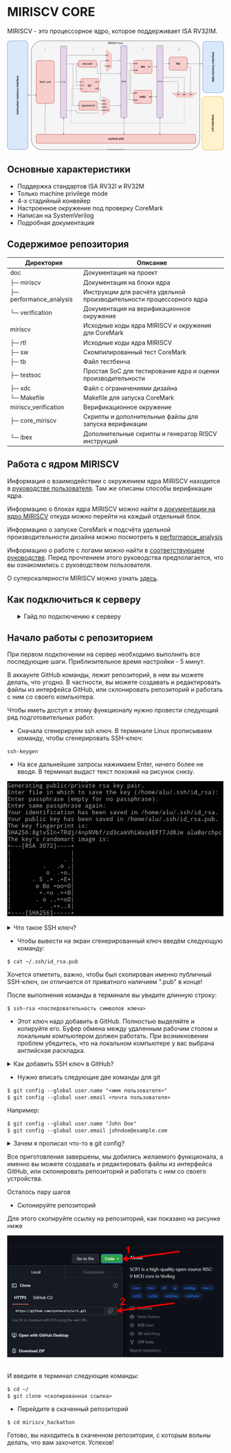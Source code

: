 # MIRISCV CORE

MIRISCV - это процессорное ядро, которое поддерживает ISA RV32IM. 

<div align="center">

![Структурная схема MIRISCV core](doc/miriscv/img/miriscv_scheme.svg)
</div>

## Основные характеристики
- Поддержка стандартов ISA RV32I и RV32M
- Только machine privilege mode
- 4-х стадийный конвейер
- Настроенное окружение под проверку CoreMark
- Написан на SystemVerilog
- Подробная документация


## Содержимое репозитория
|Директория             |Описание                                                             |
|-----------------------|---------------------------------------------------------------------|
|doc                    |Документация на проект                                               |
|├─ miriscv             |Документация на блоки ядра                                           |
|├─ performance_analysis|Инструкции для расчёта удельной производительности процессорного ядра           |
|└─ verification        |Документация на верификационное окружение                            |
|miriscv                |Исходные коды ядра MIRISCV и окружения для CoreMark                      |
|├─ rtl                 |Исходные коды ядра MIRISCV                                                |
|├─ sw                  |Скомпилированный тест CoreMark                                            |
|├─ tb                  |Файл тестбенча                                                       |
|├─ testsoc             |Простая SoC для тестирования ядра и оценки производительности                                   |
|├─ xdc                 |Файл с ограничениями дизайна                                                |
|└─ Makefile            |Makefile для запуска CoreMark                                        |
|miriscv_verification   |Верификационное окружение                                            |
|├─ core_miriscv        | Скрипты и дополнительные файлы для запуска верификации                               |
|└─ ibex                | Дополнительные скрипты и генератор RISCV инструкций|


## Работа с ядром MIRISCV

Информация о взаимодействии с окружением ядра MIRISCV находится в [руководстве пользователя](doc/verification/README.md). Там же описаны способы верификации ядра.

Информацию о блоках ядра MIRISCV можно найти в [документации на ядро MIRISCV](doc/miriscv/miriscv_scheme.md) откуда можно перейти на каждый отдельный блок.

Информацию о запуске CoreMark и подсчёта удельной производительности дизайна можно посмотреть в [performance_analysis](doc/performance_analysis/performance_analysis.md)

Информацию о работе с логами можно найти в [соответствующем руководстве](doc/verification/log_manual.md). Перед прочтением этого руководства предполагается, что вы ознакомились с руководством пользователя.

О суперскалярности MIRISCV можно узнать [здесь](doc/miriscv/dual_issue.md).

## Как подключиться к серверу

<ul>
<details>
<summary>Гайд по подключению к серверу</summary>
<ul>

Если вы находитесь в локальной сети МИЭТ, т.е. сидите со стационарных компьютеров внутри МИЭТа или внутренного WiFi, тогда проигнорируйте следующий спойлер, иначе раскройте его.

<details>
<summary>VPN</summary>

- Подключитесь к МИЭТовской сети через OpenVPN.
<div align="center">

<img src="doc/verification/img/miet_vpn.png" alt="miet_vpn.png" width="400"/>
</div>

- Откроется следующее окно, в котором нужно будет ввести логин и пароль от МИЭТовской учётки.

<div align="center">

<img src="doc/verification/img/miet_vpn_connect.png" alt="miet_vpn_connect.png" width="400"/>
</div>

- Успешное подключение выглядит так:

<div align="center">

<img src="doc/verification/img/miet_vpn_connect_success.png" alt="miet_vpn_connect_success.png" width="300"/>
</div>
</details>
</ul>

- Запустите TigerVNC 

Нужно будет ввести данный IP, но со своим значением порта. Номер порта и пароль выдаётся организаторами.

Например: 82.179.178.13:0113

Номер порта – 4 цифры.

<div align="center">

<img src="doc/verification/img/VNC_Viewer.png" alt="VNC_Viewer.png" width="500"/>
</div>

- После выскочит окно для ввода пароля, пароль будет выдан в первый день хакатона:

<div align="center">

<img src="doc/verification/img/VNC_Viewer_password.png" alt="VNC_Viewer_password.png" width="500"/>
</div>

- Успешное подключение к удалённой машине выглядит так:

<div align="center">

<img src="doc/verification/img/VNC_Viewer_success.png" alt="VNC_Viewer_success.png" width="600"/>
</div>
</details>
</ul>

## Начало работы с репозиторием
При первом подключении на сервер необходимо выполнить все последующие шаги.
Приблизительное время настройки - 5 минут.

В аккаунте GitHub команды, лежит репозиторий, в нем вы можете делать, что угодно. В частности, вы можете создавать и редактировать файлы из интерфейса GitHub, или склонировать репозиторий и работать с ним со своего компьютера.

Чтобы иметь доступ к этому функционалу нужно провести следующий ряд подготовительных работ.

- Сначала сгенерируем ssh ключ. В терминале Linux прописываем команду, чтобы сгенерировать SSH-ключ:
```
ssh-keygen
```
- На все дальнейшие запросы нажимаем Enter, ничего более не вводя. В терминал выдаст текст похожий на рисунок снизу.

<div align="center">

![ssh-keygen_console.png](doc/verification/img/ssh-keygen_console.png)
</div>
<details>
<summary>Что такое SSH ключ?</summary>

Мы сгенерировали SSH-ключ. Он нужен, чтобы получить доступ к проектам на GitHub со своего компьютера и выполнять команды без постоянного ввода пароля, нужно, чтобы сервер нас узнавал.

</details>

- Чтобы вывести на экран сгенерированный ключ введём следующую команду:

```
$ cat ~/.ssh/id_rsa.pub
```

Хочется отметить, важно, чтобы был скопирован именно публичный SSH-ключ, он отличается от приватного наличием ".pub" в конце!

После выполнения команды в терминале вы увидите длинную строку:
```
$ ssh-rsa <последовательность символов ключа>
```

- Этот ключ надо добавить в GitHub. Полностью выделяйте и копируйте его. Буфер обмена между удаленным рабочим столом и локальным компьютером должен работать. При возникновении проблем убедитесь, что на локальном компьютере у вас выбрана английская раскладка.

<details>
<summary>Как добавить SSH ключ в GitHub?</summary>
<br>

- Заходим в Settings в GitHub

<div align="center">

<img src="doc/verification/img/github_settings.png" alt="github_settings.png" width="550"/>
</div>

<br>

- Оттуда переход в раздел "SSH and GPG keys"

<div align="center">

<img src="doc/verification/img/github_SSH_and_GPG_keys.png" alt="github_SSH_and_GPG_keys.png" width="550"/>
</div>

<br>

- Нажимаем на кнопку "New SSH key"

<div align="center">

<img src="doc/verification/img/github_new_ssh.png" alt="github_new_ssh.png"/>
</div>

<br>

- В поле Title вписывайте то, как вы хотите назвать машину, с которой сидите в данный момент.
- В поле Key вставьте скопированный публичный SSH-ключ 

</details>

- Нужно вписать следующие две команды для git
```
$ git config --global user.name "<имя пользователя>"
$ git config --global user.email <почта пользователя>
```

Например:
```
$ git config --global user.name "John Doe"
$ git config --global user.email johndoe@example.com
```

<details>
<summary>Зачем я прописал что-то в git config?</summary>

Нам нужно указать имя и адрес электронной почты. Это важно, потому что каждый коммит в Git содержит эту информацию, и она включена в коммиты, передаваемые вами, и не может быть далее изменена.
</details>

Все приготовления завершены, мы добились желаемого функционала, а именно вы можете создавать и редактировать файлы из интерфейса GitHub, или склонировать репозиторий и работать с ним со своего устройства.

Осталось пару шагов

- Склонируйте репозиторий

Для этого скопируйте ссылку на репозиторий, как показано на рисунке ниже

<div align="center">

<img src="doc/verification/img/git_clone.png" alt="git_clone.png"  width="550"/>
</div>

<br>

И введите в терминал следующие команды:
```
$ cd ~/
$ git clone <скопированная ссылка>
```

- Перейдите в скаченный репозиторий
```
$ cd miriscv_hackathon
```

Готово, вы находитесь в скаченном репозитории, с которым вольны делать, что вам захочется. Успехов!
